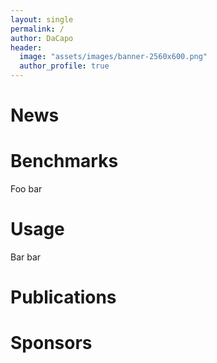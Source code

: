 ```yaml
---
layout: single
permalink: /
author: DaCapo
header:
  image: "assets/images/banner-2560x600.png"
  author_profile: true
---
```


# News

# Benchmarks

Foo bar 

# Usage
 
Bar bar

# Publications

# Sponsors
